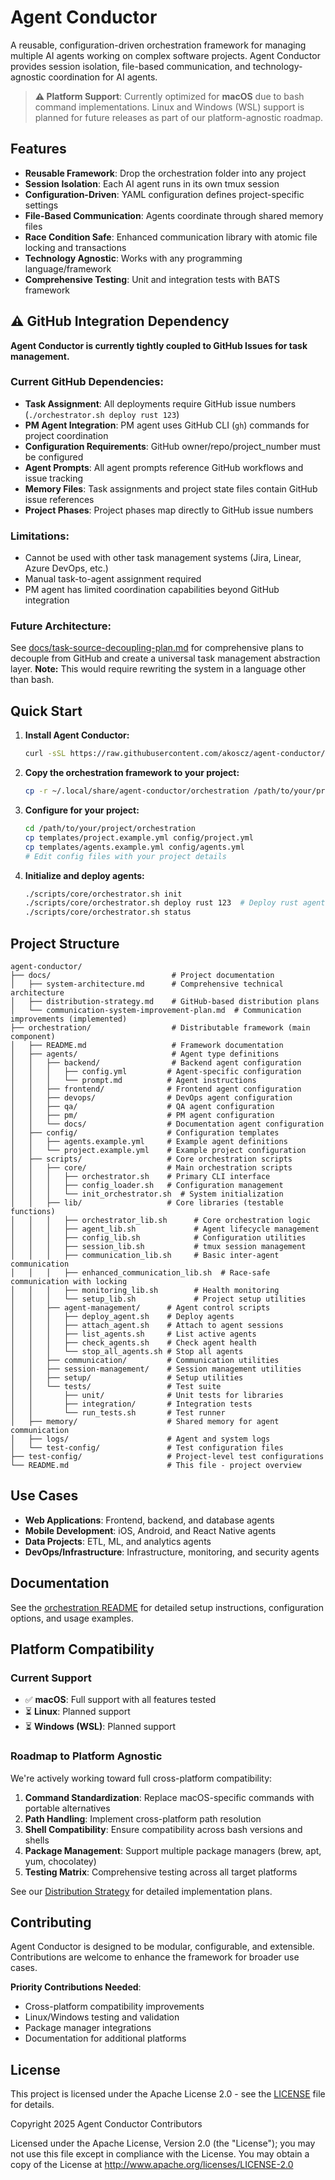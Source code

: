 # Agent Conductor

A reusable, configuration-driven orchestration framework for managing multiple AI agents working on complex software projects. Agent Conductor provides session isolation, file-based communication, and technology-agnostic coordination for AI agents.

> **⚠️ Platform Support**: Currently optimized for **macOS** due to bash command implementations. Linux and Windows (WSL) support is planned for future releases as part of our platform-agnostic roadmap.

## Features

- **Reusable Framework**: Drop the orchestration folder into any project
- **Session Isolation**: Each AI agent runs in its own tmux session
- **Configuration-Driven**: YAML configuration defines project-specific settings
- **File-Based Communication**: Agents coordinate through shared memory files
- **Race Condition Safe**: Enhanced communication library with atomic file locking and transactions
- **Technology Agnostic**: Works with any programming language/framework
- **Comprehensive Testing**: Unit and integration tests with BATS framework

## ⚠️ GitHub Integration Dependency

**Agent Conductor is currently tightly coupled to GitHub Issues for task management.**

### Current GitHub Dependencies:
- **Task Assignment**: All deployments require GitHub issue numbers (`./orchestrator.sh deploy rust 123`)
- **PM Agent Integration**: PM agent uses GitHub CLI (`gh`) commands for project coordination
- **Configuration Requirements**: GitHub owner/repo/project_number must be configured
- **Agent Prompts**: All agent prompts reference GitHub workflows and issue tracking
- **Memory Files**: Task assignments and project state files contain GitHub issue references
- **Project Phases**: Project phases map directly to GitHub issue numbers

### Limitations:
- Cannot be used with other task management systems (Jira, Linear, Azure DevOps, etc.)
- Manual task-to-agent assignment required
- PM agent has limited coordination capabilities beyond GitHub integration

### Future Architecture:
See [docs/task-source-decoupling-plan.md](docs/task-source-decoupling-plan.md) for comprehensive plans to decouple from GitHub and create a universal task management abstraction layer. **Note:** This would require rewriting the system in a language other than bash.

## Quick Start

1. **Install Agent Conductor:**
   ```bash
   curl -sSL https://raw.githubusercontent.com/akoscz/agent-conductor/main/install.sh | bash
   ```

2. **Copy the orchestration framework to your project:**
   ```bash
   cp -r ~/.local/share/agent-conductor/orchestration /path/to/your/project/
   ```

3. **Configure for your project:**
   ```bash
   cd /path/to/your/project/orchestration
   cp templates/project.example.yml config/project.yml
   cp templates/agents.example.yml config/agents.yml
   # Edit config files with your project details
   ```

4. **Initialize and deploy agents:**
   ```bash
   ./scripts/core/orchestrator.sh init
   ./scripts/core/orchestrator.sh deploy rust 123  # Deploy rust agent for issue #123
   ./scripts/core/orchestrator.sh status
   ```

## Project Structure

```
agent-conductor/
├── docs/                           # Project documentation
│   ├── system-architecture.md      # Comprehensive technical architecture
│   ├── distribution-strategy.md    # GitHub-based distribution plans
│   └── communication-system-improvement-plan.md  # Communication improvements (implemented)
├── orchestration/                  # Distributable framework (main component)
│   ├── README.md                   # Framework documentation
│   ├── agents/                     # Agent type definitions
│   │   ├── backend/                # Backend agent configuration
│   │   │   ├── config.yml         # Agent-specific configuration
│   │   │   └── prompt.md          # Agent instructions
│   │   ├── frontend/              # Frontend agent configuration
│   │   ├── devops/                # DevOps agent configuration
│   │   ├── qa/                    # QA agent configuration
│   │   ├── pm/                    # PM agent configuration
│   │   └── docs/                  # Documentation agent configuration
│   ├── config/                    # Configuration templates
│   │   ├── agents.example.yml     # Example agent definitions
│   │   └── project.example.yml    # Example project configuration
│   ├── scripts/                   # Core orchestration scripts
│   │   ├── core/                  # Main orchestration scripts
│   │   │   ├── orchestrator.sh    # Primary CLI interface
│   │   │   ├── config_loader.sh   # Configuration management
│   │   │   └── init_orchestrator.sh  # System initialization
│   │   ├── lib/                   # Core libraries (testable functions)
│   │   │   ├── orchestrator_lib.sh      # Core orchestration logic
│   │   │   ├── agent_lib.sh             # Agent lifecycle management
│   │   │   ├── config_lib.sh            # Configuration utilities
│   │   │   ├── session_lib.sh           # tmux session management
│   │   │   ├── communication_lib.sh     # Basic inter-agent communication
│   │   │   ├── enhanced_communication_lib.sh  # Race-safe communication with locking
│   │   │   ├── monitoring_lib.sh        # Health monitoring
│   │   │   └── setup_lib.sh             # Project setup utilities
│   │   ├── agent-management/      # Agent control scripts
│   │   │   ├── deploy_agent.sh    # Deploy agents
│   │   │   ├── attach_agent.sh    # Attach to agent sessions
│   │   │   ├── list_agents.sh     # List active agents
│   │   │   ├── check_agents.sh    # Check agent health
│   │   │   └── stop_all_agents.sh # Stop all agents
│   │   ├── communication/         # Communication utilities
│   │   ├── session-management/    # Session management utilities
│   │   ├── setup/                 # Setup utilities
│   │   └── tests/                 # Test suite
│   │       ├── unit/              # Unit tests for libraries
│   │       ├── integration/       # Integration tests
│   │       └── run_tests.sh       # Test runner
│   ├── memory/                    # Shared memory for agent communication
│   ├── logs/                      # Agent and system logs
│   └── test-config/               # Test configuration files
├── test-config/                   # Project-level test configurations
└── README.md                      # This file - project overview
```

## Use Cases

- **Web Applications**: Frontend, backend, and database agents
- **Mobile Development**: iOS, Android, and React Native agents
- **Data Projects**: ETL, ML, and analytics agents
- **DevOps/Infrastructure**: Infrastructure, monitoring, and security agents

## Documentation

See the [orchestration README](orchestration/README.md) for detailed setup instructions, configuration options, and usage examples.

## Platform Compatibility

### Current Support
- ✅ **macOS**: Full support with all features tested
- ⏳ **Linux**: Planned support
- ⏳ **Windows (WSL)**: Planned support

### Roadmap to Platform Agnostic
We're actively working toward full cross-platform compatibility:

1. **Command Standardization**: Replace macOS-specific commands with portable alternatives
2. **Path Handling**: Implement cross-platform path resolution
3. **Shell Compatibility**: Ensure compatibility across bash versions and shells
4. **Package Management**: Support multiple package managers (brew, apt, yum, chocolatey)
5. **Testing Matrix**: Comprehensive testing across all target platforms

See our [Distribution Strategy](docs/distribution-strategy.md) for detailed implementation plans.

## Contributing

Agent Conductor is designed to be modular, configurable, and extensible. Contributions are welcome to enhance the framework for broader use cases.

**Priority Contributions Needed**:
- Cross-platform compatibility improvements
- Linux/Windows testing and validation
- Package manager integrations
- Documentation for additional platforms

## License

This project is licensed under the Apache License 2.0 - see the [LICENSE](LICENSE) file for details.

Copyright 2025 Agent Conductor Contributors

Licensed under the Apache License, Version 2.0 (the "License"); you may not use this file except in compliance with the License. You may obtain a copy of the License at http://www.apache.org/licenses/LICENSE-2.0